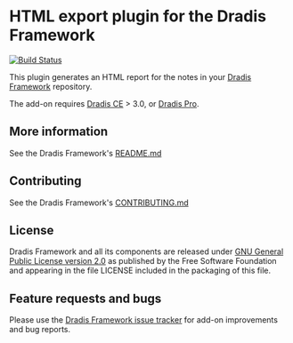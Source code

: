 # HTML export plugin for the Dradis Framework

[![Build Status](https://secure.travis-ci.org/dradis/dradis-html_export.png?branch=master)](http://travis-ci.org/dradis/dradis-html_export)


This plugin generates an HTML report for the notes in your [Dradis Framework](https://github.com/dradis/dradisframework) repository.

The add-on requires [Dradis CE](https://dradis.com/ce/) > 3.0, or [Dradis Pro](https://dradis.com/).


## More information

See the Dradis Framework's [README.md](https://github.com/dradis/dradis-ce/blob/develop/README.md)


## Contributing

See the Dradis Framework's [CONTRIBUTING.md](https://github.com/dradis/dradis-ce/blob/develop/CONTRIBUTING.md)


## License

Dradis Framework and all its components are released under [GNU General Public License version 2.0](http://www.gnu.org/licenses/old-licenses/gpl-2.0.html) as published by the Free Software Foundation and appearing in the file LICENSE included in the packaging of this file.


## Feature requests and bugs

Please use the [Dradis Framework issue tracker](https://github.com/dradis/dradis-ce/issues) for add-on improvements and bug reports.
